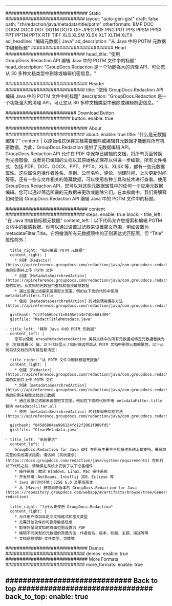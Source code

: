 
---
############################# Static ############################
layout: "auto-gen-gist" 
draft: false
path: "zh/redaction/java/metadata/title/potm"
otherformats: BMP DOC DOCM DOCX DOT DOTM DOTX GIF JPEG PDF PNG POT PPS PPSM PPSX PPT PPTM PPTX RTF TIFF XLS XLSM XLSX XLT XLTM XLTX  
ad_headline: "编辑元数据 | Java"
ad_description: "从 Java 中的 POTM 元数据中编辑标题"
############################# Head ############################
head_title: "使用 GroupDocs.Redaction API 编辑 Java 中的 POTM 文件中的标题"
head_description: "GroupDocs.Redaction 是一个功能强大的清理 API，可让您从 30 多种文档类型中删除或编辑机密信息。"

############################# Header ############################
title: "使用 GroupDocs.Redaction API 编辑 Java 中的 POTM 文件中的标题"
description: "GroupDocs.Redaction 是一个功能强大的清理 API，可让您从 30 多种文档类型中删除或编辑机密信息。"

######################### Download Button #######################
button:
    enable: true

############################# About ############################
about:
    enable: true
    title: "什么是元数据编辑？"
    content: |
        以原始格式保存文档需要删除或编辑其元数据才能删除所有机密数据。为此，GroupDocs.Redaction 提供了元数据编辑 API。GroupDocs.Redaction API 允许在 PDF 中保存已编辑的文档，将所有页面转换为光栅图像，或者将已编辑的文档以其原始格式保存以供进一步编辑。所有文件格式，包括 PDF、DOC、DOCX、PPT、PPTX、XLS、XLSX 等，都有一些元数据属性。这些属性包括作者姓名、类别、公司名称、评论、创建时间、上次更新时间等等。还有一些与文件相关的隐藏数据，可以使用各种工具和技术进行查看。使用 GroupDocs.Redaction API，您可以对这些元数据属性中的任何一个应用元数据编辑。您可以通过筛选所需的元数据来更改或删除它们。在本指南中，我们将解释如何使用 GroupDocs.Redaction API 编辑 Java 中的 POTM 文件中的标题。

############################# content ############################
steps:
    enable: true
    block:
    - title_left: "在 Java 中编辑标题元数据"
      content_left: |
        以下代码允许您搜索和编辑 POTM 文档中的敏感数据。你可以通过设置过滤器来设置密文范围，例如设置为 metadataFilter.Title。它将撤消所有元数据项中的正则表达式匹配项，但 “Title” 属性除外： 

      title_right: "如何编辑 POTM 元数据"
      content_right: |
        * 创建 [Redactor](https://apireference.groupdocs.com/redaction/java/com.groupdocs.redaction/Redactor) 类的实例并上传 POTM 文件
        * 创建 [MetadataSearchredAction](https://apireference.groupdocs.com/redaction/java/com.groupdocs.redaction.redactions/MetadataSearchRedaction) 类的实例，从文档的元数据中查找和替换敏感数据
        * 通过设置过滤器来设置密文范围，例如在下面的代码中使用 metadataFilters.Title
        * 使用 [metadataSearchredAction] 的对象调用保存方法 (https://apireference.groupdocs.com/redaction/java/com.groupdocs.redaction.redactions/MetadataSearchRedaction) 

      gisthash: "c23f466bec11e0405e2a3e74be681d09"
      gistfile: "RedactTitleMetadata.java"
      
    - title_left: "移除 Java 中的 POTM 元数据"
      content_left: |
        您可以使用 eraseMetadataredAction 类将文档中的所有元数据或特定元数据替换为空（空白或最小）值。以下代码显示了如何筛选然后从 POTM 文档中删除元数据属性。以下示例将该文档的所有属性都清空： 
        
      title_right: "从 POTM 文件中删除标题元数据"
      content_right: |
        * 创建 [Redactor](https://apireference.groupdocs.com/redaction/java/com.groupdocs.redaction/Redactor) 类的实例并上传 POTM 文件
        * 创建 [metadataSearchredAction](https://apireference.groupdocs.com/redaction/java/com.groupdocs.redaction.redactions/MetadataSearchRedaction) 类的实例来移除文档的元数据
        * 通过设置过滤器来设置密文范围，例如在下面的代码中用 metadataFilter.title 替换 metadataFilter.all
        * 使用 [metadataSearchredAction] 的对象调用保存方法 (https://apireference.groupdocs.com/redaction/java/com.groupdocs.redaction.redactions/MetadataSearchRedaction) 
        
      gisthash: "84586804ee996134fd12f2061f989fd5"
      gistfile: "CleanMetadata.java"

    - title_left: "系统要求"
      content_left: |
        GroupDocs.Redaction for Java API 在所有主要平台和操作系统上都支持。要获取完整的系统需求指南，请访问 [系统要求](https://docs.groupdocs.com/redaction/java/system-requirements) 在执行以下代码之前，请确保在系统上安装了以下必备组件：
        * 操作系统：微软 Windows、Linux、Mac 操作系统
        * 开发环境：NetBeans、Intellij IDE、Eclipse 等
        * Java 运行时环境：J2SE 6.0 及更高版本
        * 从 [Maven] 获取最新版本的 GroupDocs.Redaction for Java (https://repository.groupdocs.com/webapp/#/artifacts/browse/tree/General/repo/com/groupdocs/groupdocs-redaction)
        
      title_right: "为什么要使用 GroupDocs.Redaction"
      content_right: |
        * 允许用户添加自定义文档格式和密文类型
        * 无需其他软件即可删除敏感信息
        * 能够将呈现文档的页面范围设置为 PDF
        * 编辑不同类型的元数据的简便方法：作者姓名、版本、标题、主题、描述等等
        * 文档信息提取-文件类型、页数等
        

############################# Demos ############################
demos:
    enable: true
############################# More Formats ############################
more_formats:
    enable: true

############################# Back to top ###############################
back_to_top:
    enable: true
---
